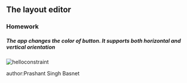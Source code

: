 
<h2>The layout editor</h2>
<h3>Homework</h3>

<h5>The app changes the color of button. It supports both horizontal and vertical orientation</h5>


![helloconstraint](https://user-images.githubusercontent.com/50170332/111470779-50f06f80-8750-11eb-8082-75cf9b17f538.gif)




author:Prashant Singh Basnet